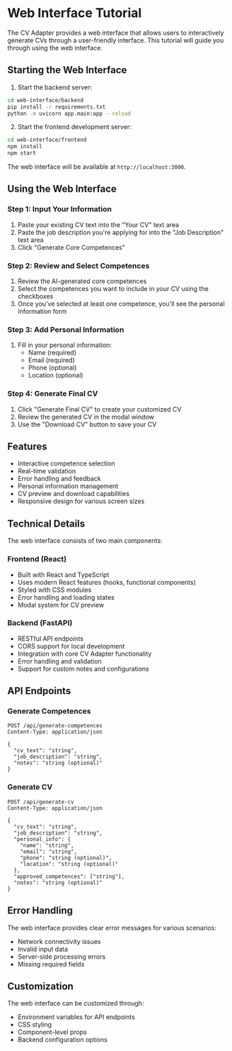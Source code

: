 # Web Interface Tutorial

The CV Adapter provides a web interface that allows users to interactively generate CVs through a user-friendly interface. This tutorial will guide you through using the web interface.

## Starting the Web Interface

1. Start the backend server:
```bash
cd web-interface/backend
pip install -r requirements.txt
python -m uvicorn app.main:app --reload
```

2. Start the frontend development server:
```bash
cd web-interface/frontend
npm install
npm start
```

The web interface will be available at `http://localhost:3000`.

## Using the Web Interface

### Step 1: Input Your Information
1. Paste your existing CV text into the "Your CV" text area
2. Paste the job description you're applying for into the "Job Description" text area
3. Click "Generate Core Competences"

### Step 2: Review and Select Competences
1. Review the AI-generated core competences
2. Select the competences you want to include in your CV using the checkboxes
3. Once you've selected at least one competence, you'll see the personal information form

### Step 3: Add Personal Information
1. Fill in your personal information:
   - Name (required)
   - Email (required)
   - Phone (optional)
   - Location (optional)

### Step 4: Generate Final CV
1. Click "Generate Final CV" to create your customized CV
2. Review the generated CV in the modal window
3. Use the "Download CV" button to save your CV

## Features

- Interactive competence selection
- Real-time validation
- Error handling and feedback
- Personal information management
- CV preview and download capabilities
- Responsive design for various screen sizes

## Technical Details

The web interface consists of two main components:

### Frontend (React)
- Built with React and TypeScript
- Uses modern React features (hooks, functional components)
- Styled with CSS modules
- Error handling and loading states
- Modal system for CV preview

### Backend (FastAPI)
- RESTful API endpoints
- CORS support for local development
- Integration with core CV Adapter functionality
- Error handling and validation
- Support for custom notes and configurations

## API Endpoints

### Generate Competences
```http
POST /api/generate-competences
Content-Type: application/json

{
  "cv_text": "string",
  "job_description": "string",
  "notes": "string (optional)"
}
```

### Generate CV
```http
POST /api/generate-cv
Content-Type: application/json

{
  "cv_text": "string",
  "job_description": "string",
  "personal_info": {
    "name": "string",
    "email": "string",
    "phone": "string (optional)",
    "location": "string (optional)"
  },
  "approved_competences": ["string"],
  "notes": "string (optional)"
}
```

## Error Handling

The web interface provides clear error messages for various scenarios:
- Network connectivity issues
- Invalid input data
- Server-side processing errors
- Missing required fields

## Customization

The web interface can be customized through:
- Environment variables for API endpoints
- CSS styling
- Component-level props
- Backend configuration options
